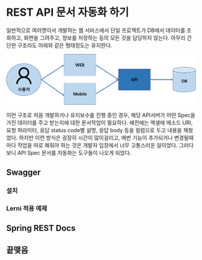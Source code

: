 # REST API 문서 자동화 하기
일반적으로 여러명이서 개발하는 웹 서비스에서 단일 프로젝트가 DB에서 데이터를 조회하고, 화면을 그려주고, 정보를 저장하는 등의 모든 것을 담당하지 않는다. 아무리 간단한 구조라도 아래와 같은 형태정도는 유지한다.

![web](https://raw.githubusercontent.com/rbwls31/rbwls31.github.io/master/images/WEB.png)

이런 구조로 처음 개발하거나 유지보수를 진행 중인 경우, 해당 API서버가 어떤 Spec을 가진 데이터를 주고 받는지에 대한 문서작업이 필요하다.
예전에는 엑셀에 메소드 URI, 요청 파라미터, 응답 status code별 설명, 응답 body 등을 컬럼으로 두고 내용을 채웠었다.  하지만 이런 방식은 굉장히 시간이 많이걸리고, 매번 기능이 추가되거나 변경될때마다 작업을 따로 해줘야 하는 것은 개발자 입장에서 너무 고통스러운 일이었다. 그러다보니 API Spec 문서를 자동화는 도구들이 나오게 되었다. 

## Swagger
### 설치
### Lerni 적용 예제

## Spring REST Docs



## 끝맺음





<!--stackedit_data:
eyJoaXN0b3J5IjpbLTI1Mjk4MzEzNywtNjM5NTExMDk1LDY0Nj
cxMjQwOSwxODU1MjkxNTgsMTc1Mjc1NzkyNiwtMTc2NjcyMjg0
OCw1MDc4OTc1NzcsNjk3MDI3NjIsLTQ4Mjc5NjkzMSwtNDc2Mz
I4NjE4XX0=
-->